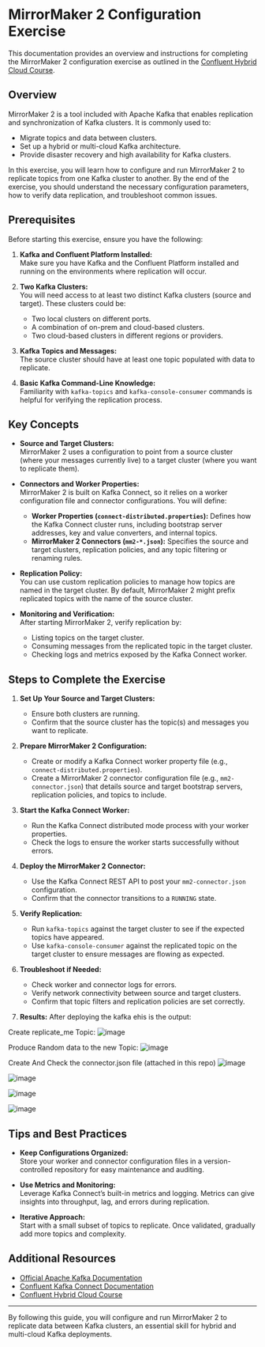 # MirrorMaker 2 Configuration Exercise

This documentation provides an overview and instructions for completing the MirrorMaker 2 configuration exercise as outlined in the [Confluent Hybrid Cloud Course](https://developer.confluent.io/courses/hybrid-cloud/mirrormaker2-configuration-exercise/).

## Overview

MirrorMaker 2 is a tool included with Apache Kafka that enables replication and synchronization of Kafka clusters. It is commonly used to:

- Migrate topics and data between clusters.
- Set up a hybrid or multi-cloud Kafka architecture.
- Provide disaster recovery and high availability for Kafka clusters.

In this exercise, you will learn how to configure and run MirrorMaker 2 to replicate topics from one Kafka cluster to another. By the end of the exercise, you should understand the necessary configuration parameters, how to verify data replication, and troubleshoot common issues.

## Prerequisites

Before starting this exercise, ensure you have the following:

1. **Kafka and Confluent Platform Installed:**  
   Make sure you have Kafka and the Confluent Platform installed and running on the environments where replication will occur.
   
2. **Two Kafka Clusters:**  
   You will need access to at least two distinct Kafka clusters (source and target). These clusters could be:
   - Two local clusters on different ports.
   - A combination of on-prem and cloud-based clusters.
   - Two cloud-based clusters in different regions or providers.
   
3. **Kafka Topics and Messages:**  
   The source cluster should have at least one topic populated with data to replicate.

4. **Basic Kafka Command-Line Knowledge:**  
   Familiarity with `kafka-topics` and `kafka-console-consumer` commands is helpful for verifying the replication process.

## Key Concepts

- **Source and Target Clusters:**  
  MirrorMaker 2 uses a configuration to point from a source cluster (where your messages currently live) to a target cluster (where you want to replicate them).

- **Connectors and Worker Properties:**  
  MirrorMaker 2 is built on Kafka Connect, so it relies on a worker configuration file and connector configurations. You will define:
  - **Worker Properties (`connect-distributed.properties`):** Defines how the Kafka Connect cluster runs, including bootstrap server addresses, key and value converters, and internal topics.
  - **MirrorMaker 2 Connectors (`mm2-*.json`):** Specifies the source and target clusters, replication policies, and any topic filtering or renaming rules.

- **Replication Policy:**  
  You can use custom replication policies to manage how topics are named in the target cluster. By default, MirrorMaker 2 might prefix replicated topics with the name of the source cluster.

- **Monitoring and Verification:**  
  After starting MirrorMaker 2, verify replication by:
  - Listing topics on the target cluster.
  - Consuming messages from the replicated topic in the target cluster.
  - Checking logs and metrics exposed by the Kafka Connect worker.

## Steps to Complete the Exercise

1. **Set Up Your Source and Target Clusters:**
   - Ensure both clusters are running.
   - Confirm that the source cluster has the topic(s) and messages you want to replicate.

2. **Prepare MirrorMaker 2 Configuration:**
   - Create or modify a Kafka Connect worker property file (e.g., `connect-distributed.properties`).
   - Create a MirrorMaker 2 connector configuration file (e.g., `mm2-connector.json`) that details source and target bootstrap servers, replication policies, and topics to include.

3. **Start the Kafka Connect Worker:**
   - Run the Kafka Connect distributed mode process with your worker properties.
   - Check the logs to ensure the worker starts successfully without errors.

4. **Deploy the MirrorMaker 2 Connector:**
   - Use the Kafka Connect REST API to post your `mm2-connector.json` configuration.
   - Confirm that the connector transitions to a `RUNNING` state.

5. **Verify Replication:**
   - Run `kafka-topics` against the target cluster to see if the expected topics have appeared.
   - Use `kafka-console-consumer` against the replicated topic on the target cluster to ensure messages are flowing as expected.

6. **Troubleshoot if Needed:**
   - Check worker and connector logs for errors.
   - Verify network connectivity between source and target clusters.
   - Confirm that topic filters and replication policies are set correctly.
7. **Results:**
After deploying the kafka ehis is the output:

Create replicate_me Topic:
![image](https://github.com/user-attachments/assets/980925d1-f69a-40e4-bb7e-31d9a5c05448)

Produce Random data to the new Topic:
![image](https://github.com/user-attachments/assets/06e4e0a4-e208-457f-920c-ba5176e7b7c7)

Create And Check the connector.json file (attached in this repo)
![image](https://github.com/user-attachments/assets/98ae9ff0-a02d-4d80-bbdf-ca0de253213d)

![image](https://github.com/user-attachments/assets/986c8b9d-8c65-47e0-83d6-26614f7270ee)

![image](https://github.com/user-attachments/assets/85f0d074-25d3-4d2f-9848-7909138b3e49)

![image](https://github.com/user-attachments/assets/47a53504-f05d-4686-87c3-101e05571d67)

## Tips and Best Practices

- **Keep Configurations Organized:**  
  Store your worker and connector configuration files in a version-controlled repository for easy maintenance and auditing.

- **Use Metrics and Monitoring:**  
  Leverage Kafka Connect’s built-in metrics and logging. Metrics can give insights into throughput, lag, and errors during replication.

- **Iterative Approach:**  
  Start with a small subset of topics to replicate. Once validated, gradually add more topics and complexity.

## Additional Resources

- [Official Apache Kafka Documentation](https://kafka.apache.org/documentation/)
- [Confluent Kafka Connect Documentation](https://docs.confluent.io/home/connect/overview.html)
- [Confluent Hybrid Cloud Course](https://developer.confluent.io/courses/hybrid-cloud/)

---

By following this guide, you will configure and run MirrorMaker 2 to replicate data between Kafka clusters, an essential skill for hybrid and multi-cloud Kafka deployments.




